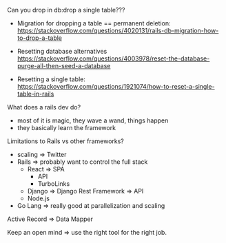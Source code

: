 Can you drop in db:drop a single table???
- Migration for dropping a table == permanent deletion:
https://stackoverflow.com/questions/4020131/rails-db-migration-how-to-drop-a-table

- Resetting database alternatives
https://stackoverflow.com/questions/4003978/reset-the-database-purge-all-then-seed-a-database

- Resetting a single table:
https://stackoverflow.com/questions/1921074/how-to-reset-a-single-table-in-rails

What does a rails dev do?
- most of it is magic, they wave a wand, things happen
- they basically learn the framework

Limitations to Rails vs other frameworks?
- scaling => Twitter
- Rails => probably want to control the full stack
  - React => SPA
    - API
    - TurboLinks
  - Django => Django Rest Framework => API
  - Node.js
- Go Lang => really good at parallelization and scaling

Active Record => Data Mapper

Keep an open mind => use the right tool for the right job.
